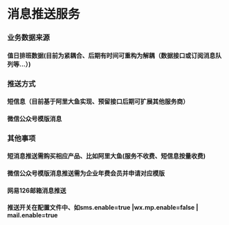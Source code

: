 # 消息推送服务
### 业务数据来源
#### 值日排班数据(目前为紧耦合、后期有时间可重构为解耦（数据接口或订阅消息队列等...）)
### 推送方式
#### 短信息（目前基于阿里大鱼实现、预留接口后期可扩展其他服务商）
#### 微信公众号模版消息
### 其他事项
#### 短消息推送需购买相应产品、比如阿里大鱼(服务不收费、短信息按量收费)
#### 微信公众号模版消息推送需为企业年费会员并申请对应模版
#### 网易126邮箱消息推送
#### 推送开关在配置文件中、如sms.enable=true |wx.mp.enable=false | mail.enable=true